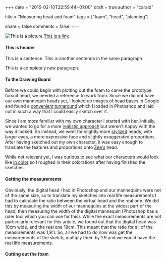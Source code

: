 +++
date = "2016-02-10T22:59:44+01:00"
draft = true
author = "caraid"

title = "Measuring head and foam"
tags = ["foam", "head", "planning"]

share = false
comments = false
+++

![This is a picture](http://google.com)
[This is a link](http://google.com)
#### This is header

This is a sentence.
This is another sentence in the same paragraph.

This is a completely new paragraph.

#### To the Drawing Board

Before we could begin with plotting out the foam to carve the prototype fursuit head, we needed a reference to work from. Since we did not have our own mannequin heads yet, I looked up images of head bases in Google and found a [convenient turnaround](http://imageshack.com/a/img921/6421/vlEqyL.jpg) which I loaded in Photoshop and laid out in such a way that I could easily sketch over it. 

Since I am more familiar with my own character I started with her. Initially, we wanted to go for a more [realistic approach](http://imageshack.com/a/img922/43/SOX8li.jpg) but weren't happy with the way it looked. So instead, we went for slightly more [stylized](http://imagizer.imageshack.us/a/img923/2202/oBAZjN.jpg) heads, with larger eyes, a more expressive face and slightly exaggerated proportions. After having sketched out my own character, it was easy enough to translate the features and proportions onto [Zee's](http://imageshack.com/a/img924/6811/6EA5Ww.jpg) head. 

While not relevant yet, I was curious to see what our characters would look like [in color](http://imagizer.imageshack.us/a/img921/7446/sunEhC.jpg) so I roughed in their colorations after having finished the sketches.

#### Getting the measurements

Obviously, the digital head I had in Photoshop and our mannequins were not of the same size, so to translate my sketches into real life measurements I had to calculate the ratio between the virtual head and the real one. We did this by measuring the width of our mannequins at the widest part of the head, then measuring the width of the digital mannequin (Photoshop has a ruler tool which you can use for this). While the exact measurements are not particularly relevant for this article, we found out that the digital head was 10cm wide, and the real one 19cm. This meant that the ratio for all of the measurements was 1,9:1. So, all we had to do now was get the measurements of the sketch, multiply them by 1.9 and we would have the real life measurements.  

#### Cutting out the foam



